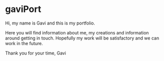 # gaviPort

Hi, my name is Gavi and this is my portfolio.

Here you will find information about me, my creations and information around getting in touch.
Hopefully my work will be satisfactory and we can work in the future.

Thank you for your time,
Gavi

